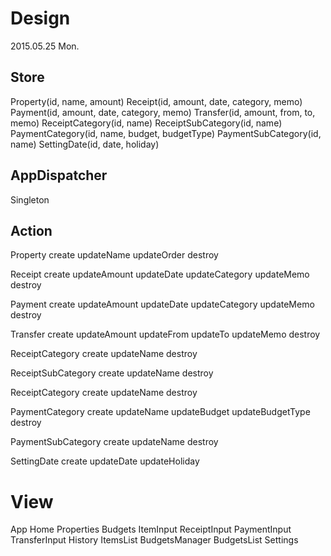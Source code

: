 # Design

2015.05.25 Mon.

## Store
Property(id, name, amount)
Receipt(id, amount, date, category, memo)
Payment(id, amount, date, category, memo)
Transfer(id, amount, from, to, memo)
ReceiptCategory(id, name)
ReceiptSubCategory(id, name)
PaymentCategory(id, name, budget, budgetType)
PaymentSubCategory(id, name)
SettingDate(id, date, holiday)


## AppDispatcher
Singleton

## Action
Property
  create
  updateName
  updateOrder
  destroy

Receipt
  create
  updateAmount
  updateDate
  updateCategory
  updateMemo
  destroy

Payment
  create
  updateAmount
  updateDate
  updateCategory
  updateMemo
  destroy

Transfer
  create
  updateAmount
  updateFrom
  updateTo
  updateMemo
  destroy

ReceiptCategory
  create
  updateName
  destroy

ReceiptSubCategory
  create
  updateName
  destroy

ReceiptCategory
  create
  updateName
  destroy

PaymentCategory
  create
  updateName
  updateBudget
  updateBudgetType
  destroy

PaymentSubCategory
  create
  updateName
  destroy

SettingDate
  create
  updateDate
  updateHoliday


# View
App
  Home
    Properties
    Budgets
    ItemInput
      ReceiptInput
      PaymentInput
      TransferInput
  History
    ItemsList
  BudgetsManager
    BudgetsList
  Settings
